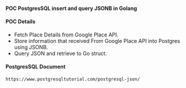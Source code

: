 #### POC PostgresSQL insert and query JSONB in Golang

#### POC Details

- Fetch Place Details from Google Place API.
- Store information that received From Google Place API into Postgres using JSONB.
- Query JSON and retrieve to Go struct.

#### PostgresSQL Document 
```
https://www.postgresqltutorial.com/postgresql-json/
```

